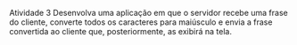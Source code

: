 Atividade 3
Desenvolva uma aplicação em que o servidor recebe uma frase do cliente, converte todos os caracteres para maiúsculo e envia a frase convertida ao cliente que, posteriormente, as exibirá na tela.
